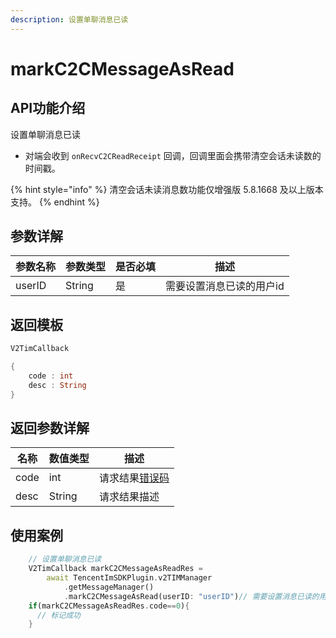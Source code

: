 ```yaml
---
description: 设置单聊消息已读
---
```


# markC2CMessageAsRead

## API功能介绍

设置单聊消息已读

* 对端会收到 `onRecvC2CReadReceipt` 回调，回调里面会携带清空会话未读数的时间戳。

{% hint style="info" %}
清空会话未读消息数功能仅增强版 5.8.1668 及以上版本支持。
{% endhint %}

## 参数详解

| 参数名称   | 参数类型   | 是否必填 | 描述            |
| ------ | ------ | ---- | ------------- |
| userID | String | 是    | 需要设置消息已读的用户id |

## 返回模板

```dart
V2TimCallback

{
    code : int
    desc : String
}
```

## 返回参数详解

| 名称   | 数值类型   | 描述                                                             |
| ---- | ------ | -------------------------------------------------------------- |
| code | int    | 请求结果[错误码](https://cloud.tencent.com/document/product/269/1671) |
| desc | String | 请求结果描述                                                         |

## 使用案例  &#x20;

```dart
    // 设置单聊消息已读
    V2TimCallback markC2CMessageAsReadRes =
        await TencentImSDKPlugin.v2TIMManager
            .getMessageManager()
            .markC2CMessageAsRead(userID: "userID")// 需要设置消息已读的用户id
    if(markC2CMessageAsReadRes.code==0){
      // 标记成功
    }
```
